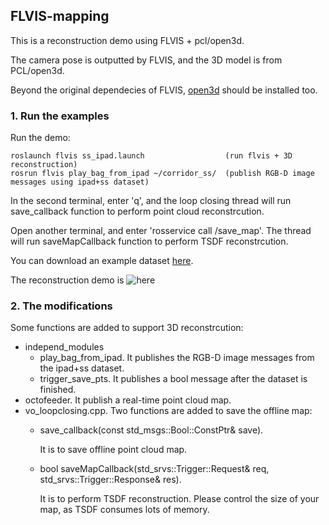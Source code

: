 ## FLVIS-mapping

This is a reconstruction demo using FLVIS + pcl/open3d.

The camera pose is outputted by FLVIS, and the 3D model is from PCL/open3d.

Beyond the original dependecies of FLVIS, [open3d](http://www.open3d.org/) should be installed too.

### 1. Run the examples

Run the demo:

```
roslaunch flvis ss_ipad.launch                  (run flvis + 3D reconstruction)
rosrun flvis play_bag_from_ipad ~/corridor_ss/  (publish RGB-D image messages using ipad+ss dataset)

```
In the second terminal, enter 'q', and the loop closing thread will run save_callback function to perform point cloud reconstrcution.

Open another terminal, and enter 'rosservice call /save_map'. The thread will run saveMapCallback function to perform TSDF reconstrcution.

You can download an example dataset [here](https://drive.google.com/drive/folders/1gPuoolWCTm3IXKiE5yxaPDEBad07vjx3?usp=sharing).

The reconstruction demo is ![here](https://github.com/zouyajing/PhD_document_for_navlab/blob/main/imgs/FLVIS_mapping.png)


### 2. The modifications 

Some functions are added to support 3D reconstrcution:

* independ_modules
  * play_bag_from_ipad. It publishes the RGB-D image messages from the ipad+ss dataset.
  * trigger_save_pts. It publishes a bool message after the dataset is finished.
* octofeeder. It publish a real-time point cloud map.
* vo_loopclosing.cpp. Two functions are added to save the offline map:
  * save_callback(const std_msgs::Bool::ConstPtr& save). 
    
    It is to save offline point cloud map.
    
  * bool saveMapCallback(std_srvs::Trigger::Request& req, std_srvs::Trigger::Response& res).
   
    It is to perform TSDF reconstruction. Please control the size of your map, as TSDF consumes lots of memory.
  



